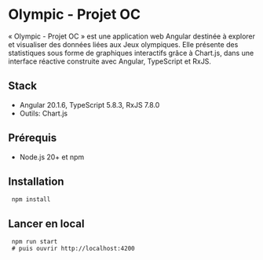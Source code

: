 # Olympic - Projet OC

« Olympic - Projet OC » est une application web Angular destinée à explorer et visualiser des données liées aux Jeux olympiques. Elle présente des statistiques sous forme de graphiques interactifs grâce à Chart.js, dans une interface réactive construite avec Angular, TypeScript et RxJS.

## Stack
- Angular 20.1.6, TypeScript 5.8.3, RxJS 7.8.0
- Outils: Chart.js

## Prérequis
- Node.js 20+ et npm

## Installation
```shell script
 npm install
```


## Lancer en local
```shell script
 npm run start
 # puis ouvrir http://localhost:4200
```

